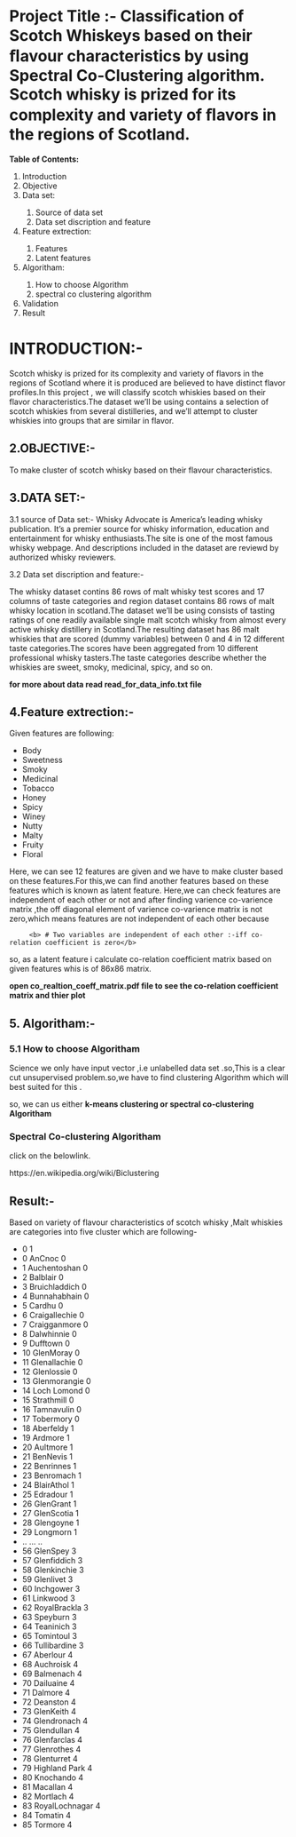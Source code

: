# Project Title :- Classiﬁcation of Scotch Whiskeys based on their ﬂavour characteristics by using Spectral Co-Clustering algorithm. Scotch whisky is prized for its complexity and  variety of ﬂavors in the regions of Scotland.









<p><b>  Table of Contents: </b></p>


   <ol>
  <li>Introduction </li>
  <li>Objective</li>
  <li>Data set:</li>
         <ol>
         <li>Source of data set</li>
         <li>Data set discription and feature</li>
          </ol>
   <li>Feature extrection:</li>
         <ol>
         <li>Features</li>
         <li>Latent features</li>
          </ol>
  <li>Algoritham:</li>
            <ol>
         <li>How to choose Algorithm</li>
         <li>spectral co clustering algorithm</li>
          </ol>
  <li>Validation</li>
  <li>Result</li>

</ol>


<h1>INTRODUCTION:-</h1>
         <p>Scotch whisky is prized for its complexity and variety of flavors in  the regions of Scotland where it is produced are believed to have distinct flavor profiles.In this project , we will classify scotch whiskies based on their flavor characteristics.The dataset we’ll be using contains a selection of scotch whiskies from several distilleries, and we’ll attempt to cluster whiskies into groups that are similar in flavor.</p>


<h2>2.OBJECTIVE:-</h2>
   <p>To make cluster of scotch whisky based on their flavour characteristics.</p>





<h2>3.DATA SET:- </h2>
 <p>3.1  source of Data set:-   
 Whisky Advocate is America’s leading whisky publication. It’s a premier source for whisky information, education and entertainment for whisky enthusiasts.The site is one of the most famous whisky webpage. And descriptions included in the dataset are reviewd by authorized whisky reviewers.</p>






<p>3.2 Data set discription and feature:-</p>
         <p>The whisky  dataset contins 86 rows of malt whisky test scores and 17 columns of taste categories and region dataset contains 86 rows of malt whisky location in scotland.The dataset we’ll be using consists of tasting ratings of one readily available single malt scotch whisky from almost every active whisky distillery in Scotland.The resulting dataset has 86 malt whiskies that are scored (dummy variables) between 0 and 4 in 12 different taste categories.The scores have been aggregated from 10 different professional whisky tasters.The taste categories describe whether the whiskies are sweet, smoky, medicinal, spicy, and so on.</p>

<b> for more about data read read_for_data_info.txt file</b>
         
         
         
         
         
         
 <h2>4.Feature extrection:-</h2>   
         <p>Given features are following:<p/>
         <ul>
  <li>Body  </li>
  <li>Sweetness</li>
  <li>Smoky</li>
   <li>Medicinal</li>
  <li>Tobacco</li>
  <li>Honey</li>
  <li>Spicy</li>
  <li>Winey </li>
  <li>Nutty</li>
  <li>Malty</li>
  <li>Fruity</li>
  <li>Floral</li>
</ul>
         <p>Here, we can see 12 features are given and we have to make cluster based on these features.For this,we can find another features based on these features which is known as latent feature. Here,we can check features are independent of each other or not and after finding varience co-varience matrix ,the off diagonal element of varience co-varience matrix is not zero,which means features are not independent of each other because </p>
         
         <b> # Two variables are independent of each other :-iff co-relation coefficient is zero</b>
         
<p>so, as a latent feature i calculate co-relation coefficient matrix based on given features whis is of 86x86 matrix.</p>
<b>open co_realtion_coeff_matrix.pdf file to see the co-relation coefficient matrix and thier plot </b>
                       
                       
                       
                       
 <h2>5. Algoritham:-</h2> 
<h3> <b>5.1 How to choose Algoritham</b></h3>
   <p>Science we only have input vector ,i.e unlabelled data set .so,This is a clear cut unsupervised problem.so,we have to find clustering Algorithm which will best suited for this .</p> 
   <p>so, we can us either <b>k-means clustering or spectral co-clustering Algoritham</b></p>

<h3><b> Spectral Co-clustering Algoritham</b></h3>
   <p>click on the belowlink.<p>
   <p>https://en.wikipedia.org/wiki/Biclustering</p>
 <h2>Result:-</h2>
   <p>Based on variety of flavour characteristics of scotch whisky ,Malt whiskies are categories into five cluster  which are following-</p>
<p>
   <ul>
      <li> 0  1</li>
<li>0           AnCnoc  0</li>
<li>1     Auchentoshan  0</li>
<li>2         Balblair  0</li>
<li>3    Bruichladdich  0</li>
<li>4     Bunnahabhain  0</li>
<li>5           Cardhu  0</li>
<li>6    Craigallechie  0</li>
<li>7     Craigganmore  0</li>
<li>8       Dalwhinnie  0</li>
<li>9         Dufftown  0</li>
<li>10       GlenMoray  0</li>
<li>11    Glenallachie  0</li>
<li>12      Glenlossie  0</li>
<li>13    Glenmorangie  0</li>
<li>14     Loch Lomond  0</li>
<li>15      Strathmill  0</li>
<li>16      Tamnavulin  0</li>
<li>17       Tobermory  0</li>
<li>18       Aberfeldy  1</li>
<li>19         Ardmore  1</li>
<li>20        Aultmore  1</li>
<li>21        BenNevis  1</li>
<li>22       Benrinnes  1</li>
<li>23       Benromach  1</li>
<li>24      BlairAthol  1</li>
<li>25        Edradour  1</li>
<li>26       GlenGrant  1</li>
<li>27      GlenScotia  1</li>
<li>28       Glengoyne  1</li>
<li>29        Longmorn  1</li>
<li>..             ... ..</li>
<li>56        GlenSpey  3</li>
<li>57     Glenfiddich  3</li>
<li>58     Glenkinchie  3</li>
<li>59       Glenlivet  3</li>
<li>60       Inchgower  3</li>
<li>61        Linkwood  3</li>
<li>62    RoyalBrackla  3</li>
<li>63        Speyburn  3</li>
<li>64       Teaninich  3</li>
<li>65       Tomintoul  3</li>
<li>66    Tullibardine  3</li>
<li>67        Aberlour  4</li>
<li>68       Auchroisk  4</li>
<li>69       Balmenach  4</li>
<li>70       Dailuaine  4</li>
<li>71         Dalmore  4</li>
<li>72        Deanston  4</li>
<li>73       GlenKeith  4</li>
<li>74     Glendronach  4</li>
<li>75      Glendullan  4</li>
<li>76     Glenfarclas  4</li>
<li>77      Glenrothes  4</li>
<li>78      Glenturret  4</li>
<li>79   Highland Park  4</li>
<li>80       Knochando  4</li>
<li>81        Macallan  4</li>
<li>82        Mortlach  4</li>
<li>83  RoyalLochnagar  4</li>
<li>84         Tomatin  4</li>
<li>85         Tormore  4</li>

</ul>
</p>






                  


























              
